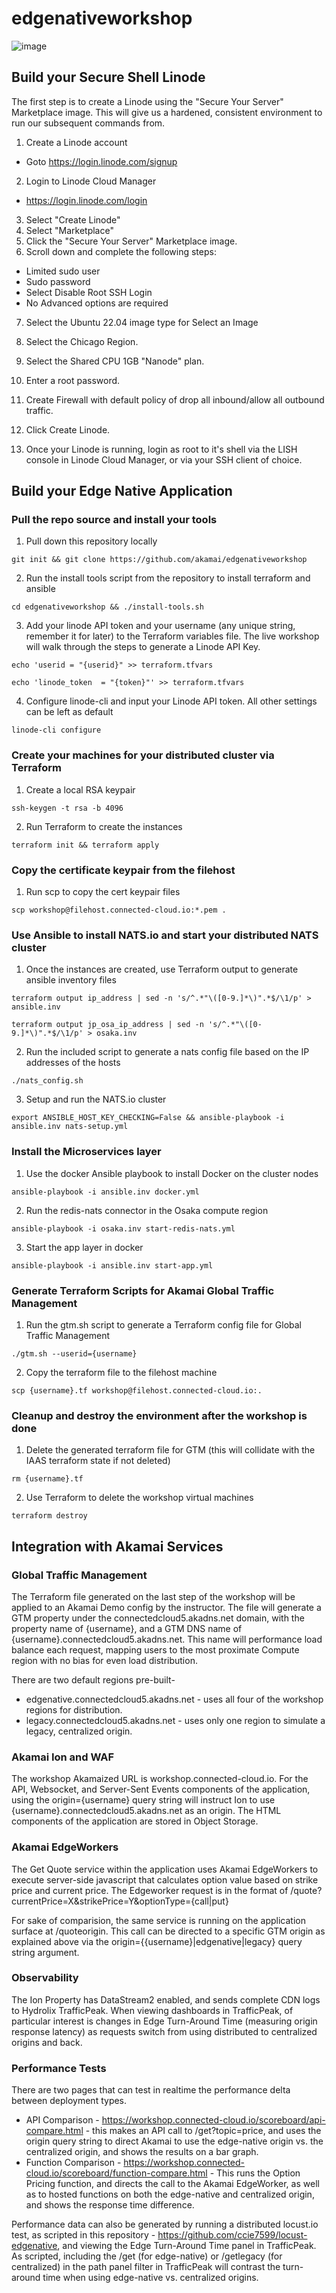 # edgenativeworkshop

![image](https://github.com/user-attachments/assets/8824f9a9-89fb-46ed-9b20-a44b002d3ad8)

## Build your Secure Shell Linode

The first step is to create a Linode using the "Secure Your Server" Marketplace image. This will give us a hardened, consistent environment to run our subsequent commands from.

1. Create a Linode account

-   Goto https://login.linode.com/signup

2. Login to Linode Cloud Manager

-   https://login.linode.com/login

3. Select "Create Linode"
4. Select "Marketplace"
5. Click the "Secure Your Server" Marketplace image.
6. Scroll down and complete the following steps:

-   Limited sudo user
-   Sudo password
-   Select Disable Root SSH Login
-   No Advanced options are required

7. Select the Ubuntu 22.04 image type for Select an Image
8. Select the Chicago Region.
9. Select the Shared CPU 1GB "Nanode" plan.
10. Enter a root password.
11. Create Firewall with default policy of drop all inbound/allow all outbound traffic. 
12. Click Create Linode.

13. Once your Linode is running, login as root to it's shell via the LISH console in Linode Cloud Manager, or via your SSH client of choice.

## Build your Edge Native Application 

### Pull the repo source and install your tools

1. Pull down this repository locally
```
git init && git clone https://github.com/akamai/edgenativeworkshop
```
2. Run the install tools script from the repository to install terraform and ansible
```
cd edgenativeworkshop && ./install-tools.sh
```
3. Add your linode API token and your username (any unique string, remember it for later) to the Terraform variables file. The live workshop will walk through the steps to generate a Linode API Key.
```
echo 'userid = "{userid}" >> terraform.tfvars
```
```
echo 'linode_token  = "{token}"' >> terraform.tfvars
```
4. Configure linode-cli and input your Linode API token. All other settings can be left as default
```
linode-cli configure
```
### Create your machines for your distributed cluster via Terraform
1. Create a local RSA keypair
```
ssh-keygen -t rsa -b 4096
```
2. Run Terraform to create the instances
```
terraform init && terraform apply
```
### Copy the certificate keypair from the filehost
1. Run scp to copy the cert keypair files
```
scp workshop@filehost.connected-cloud.io:*.pem .
```
### Use Ansible to install NATS.io and start your distributed NATS cluster
1. Once the instances are created, use Terraform output to generate ansible inventory files
```
terraform output ip_address | sed -n 's/^.*"\([0-9.]*\)".*$/\1/p' > ansible.inv
```
```
terraform output jp_osa_ip_address | sed -n 's/^.*"\([0-9.]*\)".*$/\1/p' > osaka.inv
```
2. Run the included script to generate a nats config file based on the IP addresses of the hosts
```
./nats_config.sh
```
3. Setup and run the NATS.io cluster
```
export ANSIBLE_HOST_KEY_CHECKING=False && ansible-playbook -i ansible.inv nats-setup.yml
```
### Install the Microservices layer 

1. Use the docker Ansible playbook to install Docker on the cluster nodes
```
ansible-playbook -i ansible.inv docker.yml
```
2. Run the redis-nats connector in the Osaka compute region
```
ansible-playbook -i osaka.inv start-redis-nats.yml
```
3. Start the app layer in docker
```
ansible-playbook -i ansible.inv start-app.yml
```
### Generate Terraform Scripts for Akamai Global Traffic Management 
1. Run the gtm.sh script to generate a Terraform config file for Global Traffic Management
```
./gtm.sh --userid={username}
```
2. Copy the terraform file to the filehost machine
```
scp {username}.tf workshop@filehost.connected-cloud.io:.
```
### Cleanup and destroy the environment after the workshop is done
1. Delete the generated terraform file for GTM (this will collidate with the IAAS terraform state if not deleted)
```
rm {username}.tf
```
2. Use Terraform to delete the workshop virtual machines
```
terraform destroy
```
## Integration with Akamai Services
### Global Traffic Management
The Terraform file generated on the last step of the workshop will be applied to an Akamai Demo config by the instructor. The file will generate a GTM property under the connectedcloud5.akadns.net domain, with the property name of {username}, and a GTM DNS name of {username}.connectedcloud5.akadns.net. This name will performance load balance each request, mapping users to the most proximate Compute region with no bias for even load distribution. 

There are two default regions pre-built-
* edgenative.connectedcloud5.akadns.net - uses all four of the workshop regions for distribution.
* legacy.connectedcloud5.akadns.net - uses only one region to simulate a legacy, centralized origin.

### Akamai Ion and WAF
The workshop Akamaized URL is workshop.connected-cloud.io. For the API, Websocket, and Server-Sent Events components of the application, using the origin={username} query string will instruct Ion to use {username}.connectedcloud5.akadns.net as an origin. The HTML components of the application are stored in Object Storage.
### Akamai EdgeWorkers
The Get Quote service within the application uses Akamai EdgeWorkers to execute server-side javascript that calculates option value based on strike price and current price. The Edgeworker request is in the format of /quote?currentPrice=X&strikePrice=Y&optionType={call|put}

For sake of comparision, the same service is running on the application surface at /quoteorigin. This call can be directed to a specific GTM origin as explained above via the origin={{username}|edgenative|legacy} query string argument.
### Observability 
The Ion Property has DataStream2 enabled, and sends complete CDN logs to Hydrolix TrafficPeak. When viewing dashboards in TrafficPeak, of particular interest is changes in Edge Turn-Around Time (measuring origin response latency) as requests switch from using distributed to centralized origins and back.

### Performance Tests
There are two pages that can test in realtime the performance delta between deployment types.
* API Comparison - https://workshop.connected-cloud.io/scoreboard/api-compare.html - this makes an API call to /get?topic=price, and uses the origin query string to direct Akamai to use the edge-native origin vs. the centralized origin, and shows the results on a bar graph.
* Function Comparison - https://workshop.connected-cloud.io/scoreboard/function-compare.html - This runs the Option Pricing function, and directs the call to the Akamai EdgeWorker, as well as to hosted functions on both the edge-native and centralized origin, and shows the response time difference.

Performance data can also be generated by running a distributed locust.io test, as scripted in this repository - https://github.com/ccie7599/locust-edgenative, and viewing the Edge Turn-Around Time panel in TrafficPeak. As scripted, including the /get (for edge-native) or /getlegacy (for centralized) in the path panel filter in TrafficPeak will contrast the turn-around time when using edge-native vs. centralized origins.
